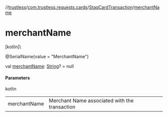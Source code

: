 //[trustless](../../../index.md)/[com.trustless.requests.cards](../index.md)/[StaqCardTransaction](index.md)/[merchantName](merchant-name.md)

# merchantName

[kotlin]\

@SerialName(value = &quot;MerchantName&quot;)

val [merchantName](merchant-name.md): [String](https://kotlinlang.org/api/latest/jvm/stdlib/kotlin/-string/index.html)? = null

#### Parameters

kotlin

| | |
|---|---|
| merchantName | Merchant Name associated with the transaction |
